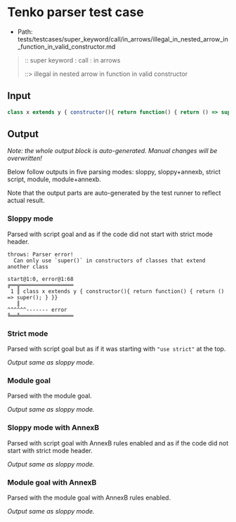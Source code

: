 # Tenko parser test case

- Path: tests/testcases/super_keyword/call/in_arrows/illegal_in_nested_arrow_in_function_in_valid_constructor.md

> :: super keyword : call : in arrows
>
> ::> illegal in nested arrow in function in valid constructor

## Input


`````js
class x extends y { constructor(){ return function() { return () => super(); } }}
`````

## Output

_Note: the whole output block is auto-generated. Manual changes will be overwritten!_

Below follow outputs in five parsing modes: sloppy, sloppy+annexb, strict script, module, module+annexb.

Note that the output parts are auto-generated by the test runner to reflect actual result.

### Sloppy mode

Parsed with script goal and as if the code did not start with strict mode header.

`````
throws: Parser error!
  Can only use `super()` in constructors of classes that extend another class

start@1:0, error@1:68
╔══╦═════════════════
 1 ║ class x extends y { constructor(){ return function() { return () => super(); } }}
   ║                                                                     ^^^^^^------- error
╚══╩═════════════════

`````

### Strict mode

Parsed with script goal but as if it was starting with `"use strict"` at the top.

_Output same as sloppy mode._

### Module goal

Parsed with the module goal.

_Output same as sloppy mode._

### Sloppy mode with AnnexB

Parsed with script goal with AnnexB rules enabled and as if the code did not start with strict mode header.

_Output same as sloppy mode._

### Module goal with AnnexB

Parsed with the module goal with AnnexB rules enabled.

_Output same as sloppy mode._
